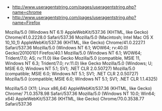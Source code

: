 * http://www.useragentstring.com/pages/useragentstring.php?name=chrome
* http://www.useragentstring.com/pages/useragentstring.php?name=Firefox

Mozilla/5.0 (Windows NT 6.1) AppleWebKit/537.36 (KHTML, like Gecko) Chrome/41.0.2228.0 Safari/537.36
Mozilla/5.0 (Macintosh; Intel Mac OS X 10_10_1) AppleWebKit/537.36 (KHTML, like Gecko) Chrome/41.0.2227.1 Safari/537.36
Mozilla/5.0 (Windows NT 6.1; WOW64; rv:40.0) Gecko/20100101 Firefox/40.1
Mozilla/5.0 (Windows NT 6.1; WOW64; Trident/7.0; AS; rv:11.0) like Gecko
Mozilla/5.0 (compatible, MSIE 11, Windows NT 6.3; Trident/7.0; rv:11.0) like Gecko
Mozilla/5.0 (Windows; U; MSIE 6.0; Windows NT 5.1; SV1; .NET CLR 2.0.50727)
Mozilla/5.0 (compatible; MSIE 6.0; Windows NT 5.1; SV1; .NET CLR 2.0.50727)
Mozilla/5.0 (compatible; MSIE 6.0; Windows NT 5.1; SV1; .NET CLR 1.1.4325)

Mozilla/5.0 (X11; Linux x86_64) AppleWebKit/537.36 (KHTML, like Gecko) Chrome/ 71.0.3578.98 Safari/537.36
Mozilla/5.0 (Windows NT 10.0; Win64; x64) AppleWebKit/537.36 (KHTML, like Gecko) Chrome/70.0.3538.77 Safari/537.36

